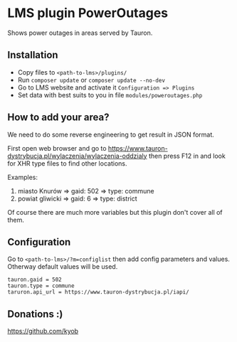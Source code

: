 # LMS plugin PowerOutages

Shows power outages in areas served by Tauron.

## Installation

* Copy files to `<path-to-lms>/plugins/`
* Run `composer update` or `composer update --no-dev`
* Go to LMS website and activate it `Configuration => Plugins`
* Set data with best suits to you in file `modules/poweroutages.php`

## How to add your area?

We need to do some reverse engineering to get result in JSON format.

First open web browser and go to https://www.tauron-dystrybucja.pl/wylaczenia/wylaczenia-oddzialy
then press F12 in and look for XHR type files to find other locations.

Examples:
1) miasto Knurów => gaid: 502 => type: commune
2) powiat gliwicki => gaid: 6 => type: district

Of course there are much more variables but this plugin don't cover all of them.

## Configuration

Go to `<path-to-lms>/?m=configlist` then add config parameters and values. Otherway default values will be used.

```
tauron.gaid = 502
tauron.type = commune
taruron.api_url = https://www.tauron-dystrybucja.pl/iapi/
```

## Donations :)
https://github.com/kyob
